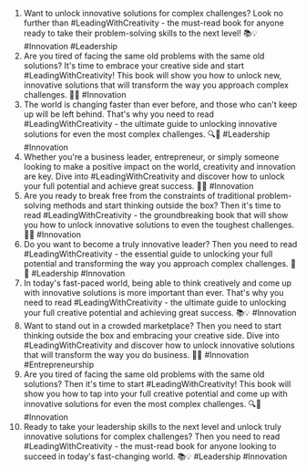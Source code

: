 1. Want to unlock innovative solutions for complex challenges? Look no further than #LeadingWithCreativity - the must-read book for anyone ready to take their problem-solving skills to the next level! 📚💡 #Innovation #Leadership
2. Are you tired of facing the same old problems with the same old solutions? It's time to embrace your creative side and start #LeadingWithCreativity! This book will show you how to unlock new, innovative solutions that will transform the way you approach complex challenges. 🚀🌟 #Innovation
3. The world is changing faster than ever before, and those who can't keep up will be left behind. That's why you need to read #LeadingWithCreativity - the ultimate guide to unlocking innovative solutions for even the most complex challenges. 🔍🔑 #Leadership #Innovation
4. Whether you're a business leader, entrepreneur, or simply someone looking to make a positive impact on the world, creativity and innovation are key. Dive into #LeadingWithCreativity and discover how to unlock your full potential and achieve great success. 🎨🚀 #Innovation
5. Are you ready to break free from the constraints of traditional problem-solving methods and start thinking outside the box? Then it's time to read #LeadingWithCreativity - the groundbreaking book that will show you how to unlock innovative solutions to even the toughest challenges. 🤯💡 #Innovation
6. Do you want to become a truly innovative leader? Then you need to read #LeadingWithCreativity - the essential guide to unlocking your full potential and transforming the way you approach complex challenges. 🚀🌟 #Leadership #Innovation
7. In today's fast-paced world, being able to think creatively and come up with innovative solutions is more important than ever. That's why you need to read #LeadingWithCreativity - the ultimate guide to unlocking your full creative potential and achieving great success. 📚💡 #Innovation
8. Want to stand out in a crowded marketplace? Then you need to start thinking outside the box and embracing your creative side. Dive into #LeadingWithCreativity and discover how to unlock innovative solutions that will transform the way you do business. 🎨🚀 #Innovation #Entrepreneurship
9. Are you tired of facing the same old problems with the same old solutions? Then it's time to start #LeadingWithCreativity! This book will show you how to tap into your full creative potential and come up with innovative solutions for even the most complex challenges. 🔍🔑 #Innovation
10. Ready to take your leadership skills to the next level and unlock truly innovative solutions for complex challenges? Then you need to read #LeadingWithCreativity - the must-read book for anyone looking to succeed in today's fast-changing world. 📚💡 #Leadership #Innovation
